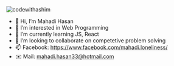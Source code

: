 <img align="center" src="https://github.com/codewithmahadihasan/mahadi-hasan-33/blob/main/img/WhatsApp%20Image%202023-01-07%20at%2023.55.32.jpg" alt="codewithashim" />


- 👋 Hi, I’m Mahadi Hasan
- 👀 I’m interested in Web Programming
- 🌱 I’m currently learning JS, React
- 💞️ I’m looking to collaborate on competetive problem solving
- 📫 Facebook: https://www.facebook.com/mahadi.loneliness/  
- ✉️ Mail: mahadi.hasan33@hotmail.com
